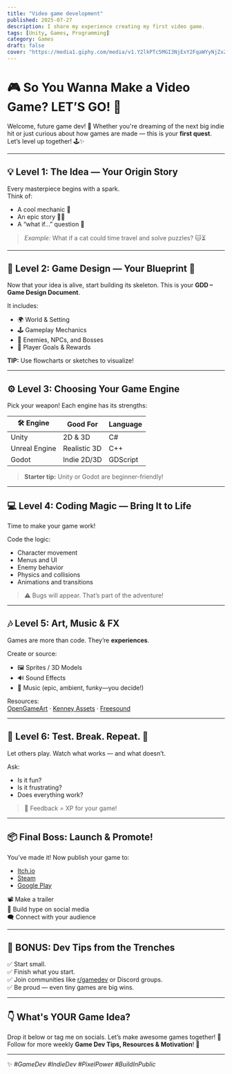 ```yaml
---
title: "Video game development"
published: 2025-07-27
description: I share my experience creating my first video game.
tags: [Unity, Games, Programming]
category: Games
draft: false
cover: "https://media1.giphy.com/media/v1.Y2lkPTc5MGI3NjExY2FqaWYyNjZxZ2kyZGlxdWk5ZnFzdmhibTRmZ2RvZTUyNHAxbGJuMCZlcD12MV9pbnRlcm5hbF9naWZfYnlfaWQmY3Q9Zw/JqmupuTVZYaQX5s094/giphy.gif" 
---
```

# 🎮 So You Wanna Make a Video Game? LET’S GO! 🚀

Welcome, future game dev! 🌟 Whether you're dreaming of the next big indie hit or just curious about how games are made — this is your **first quest**. Let’s level up together! 🕹️✨

---

## 💡 Level 1: The Idea — Your Origin Story

Every masterpiece begins with a spark.  
Think of:
- A cool mechanic 🎯  
- An epic story 🧙‍♂️  
- A “what if…” question 🤔

> *Example:* What if a cat could time travel and solve puzzles? 🐱⏳

---

## 🎨 Level 2: Game Design — Your Blueprint 📘

Now that your idea is alive, start building its skeleton. This is your **GDD – Game Design Document**.

It includes:
- 🌍 World & Setting  
- 🕹️ Gameplay Mechanics  
- 👾 Enemies, NPCs, and Bosses  
- 🎯 Player Goals & Rewards  

**TIP:** Use flowcharts or sketches to visualize!

---

## ⚙️ Level 3: Choosing Your Game Engine

Pick your weapon! Each engine has its strengths:

| 🛠️ Engine       | Good For        | Language |
|-----------------|-----------------|----------|
| Unity           | 2D & 3D         | C#       |
| Unreal Engine   | Realistic 3D    | C++      |
| Godot           | Indie 2D/3D     | GDScript |

> **Starter tip:** Unity or Godot are beginner-friendly!

---

## 💻 Level 4: Coding Magic — Bring It to Life

Time to make your game work!

Code the logic:
- Character movement  
- Menus and UI  
- Enemy behavior  
- Physics and collisions  
- Animations and transitions

> ⚠️ Bugs will appear. That’s part of the adventure!

---

## 🎶 Level 5: Art, Music & FX

Games are more than code. They’re **experiences**.

Create or source:
- 🖼️ Sprites / 3D Models  
- 🔊 Sound Effects  
- 🎵 Music (epic, ambient, funky—you decide!)

Resources:  
[OpenGameArt](https://opengameart.org) · [Kenney Assets](https://kenney.nl/assets) · [Freesound](https://freesound.org)

---

## 🧪 Level 6: Test. Break. Repeat. 🔁

Let others play. Watch what works — and what doesn’t.

Ask:
- Is it fun?  
- Is it frustrating?  
- Does everything work?

> 🧠 Feedback = XP for your game!

---

## 📦 Final Boss: Launch & Promote!

You’ve made it! Now publish your game to:

- [Itch.io](https://itch.io)  
- [Steam](https://store.steampowered.com)  
- [Google Play](https://play.google.com/store)  

📽️ Make a trailer  
📢 Build hype on social media  
🗨️ Connect with your audience

---

## 🌟 BONUS: Dev Tips from the Trenches

✅ Start small.  
✅ Finish what you start.  
✅ Join communities like [r/gamedev](https://reddit.com/r/gamedev) or Discord groups.  
✅ Be proud — even tiny games are big wins.

---

## 👇 What's YOUR Game Idea?

Drop it below or tag me on socials. Let’s make awesome games together! 💬  
Follow for more weekly **Game Dev Tips, Resources & Motivation**! 🎯  

---

✨ *#GameDev #IndieDev #PixelPower #BuildInPublic*
